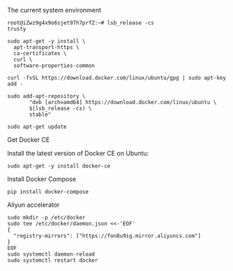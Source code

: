 
The current system environment
```
root@iZwz9g4x9o6sjet97h7prfZ:~# lsb_release -cs
trusty
```

```
sudo apt-get -y install \
  apt-transport-https \
  ca-certificates \
  curl \
  software-properties-common 

curl -fsSL https://download.docker.com/linux/ubuntu/gpg | sudo apt-key add -

sudo add-apt-repository \
       "deb [arch=amd64] https://download.docker.com/linux/ubuntu \
       $(lsb_release -cs) \
       stable"

sudo apt-get update
```

Get Docker CE

Install the latest version of Docker CE on Ubuntu:
```
sudo apt-get -y install docker-ce
```

Install Docker Compose
```
pip install docker-compose
```

Aliyun accelerator
```
sudo mkdir -p /etc/docker
sudo tee /etc/docker/daemon.json <<-'EOF'
{
  "registry-mirrors": ["https://fon8u9ig.mirror.aliyuncs.com"]
}
EOF
sudo systemctl daemon-reload
sudo systemctl restart docker
```
